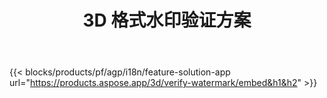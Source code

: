 ﻿---
title: 3D 格式水印验证方案 
weight: 7730
url: /zh/verify-watermark
limit: 
description: 验证 3D 文件中的盲水印。
---
{{< blocks/products/pf/agp/i18n/feature-solution-app url="https://products.aspose.app/3d/verify-watermark/embed&h1&h2" >}}
